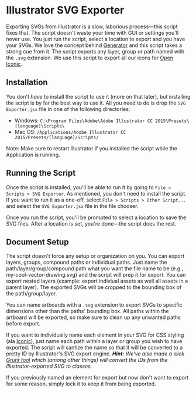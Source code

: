 # Illustrator SVG Exporter

Exporting SVGs from Illustrator is a slow, laborious process&mdash;this script fixes that. The script doesn't waste your time with GUI or settings you'll never use. You just run the script, select a location to export and you have your SVGs. We love the concept behind [Generator](http://blogs.adobe.com/photoshopdotcom/2013/09/introducing-adobe-generator-for-photoshop-cc.html) and this script takes a strong cue from it. The script exports any layer, group or path named with the `.svg` extension. We use this script to export all our icons for [Open Iconic](https://github.com/iconic/open-iconic).

## Installation

You don't _have_ to install the script to use it (more on that later), but installing the script is by far the best way to use it. All you need to do is drop the `SVG Exporter.jsx` file in one of the following directories:

* Windows: `C:\Program Files\Adobe\Adobe Illustrator CC 2015\Presets\[language]\Scripts\`
* Mac OS: `/Applications/Adobe Illustrator CC 2015/Presets/[language]/Scripts/`

Note: Make sure to restart Illustrator if you installed the script while the Application is running.

## Running the Script

Once the script is installed, you'll be able to run it by going to `File > Scripts > SVG Exporter`. As mentioned, you don't need to install the script. If you want to run it as a one-off, select `File > Scripts > Other Script...` and select the `SVG Exporter.jsx` file in the file chooser.

Once you run the script, you'll be prompted to select a location to save the SVG files. After a location is set, you're done&mdash;the script does the rest.

## Document Setup

The script doesn't force any setup or organization on you. You can export layers, groups, compound paths or individual paths. Just name the path/layer/group/compound path what you want the file name to be (e.g., my-cool-vector-drawing.svg) and the script will prep it for export. You can export nested layers (example: export indiviual assets as well all assets in a parent layer). The exported SVGs will be cropped to the bounding box of the path/group/layer.

You can name artboards with a `.svg` extension to export SVGs to specific dimensions other than the paths' bounding box. All paths within the artboard will be exported, so make sure to clean up any unwanted paths before export.

If you want to individually name each element in your SVG for CSS styling (ala [Iconic](http://useiconic.com)), just name each path within a layer or group you wish to have exported. The script will santize the name so that it will be converted to a pretty ID by Illustrator's SVG export engine. _**Hint:** We've also made a slick [Grunt tool](https://github.com/iconic/grunt-svg-toolkit) which (among other things) will convert the IDs from the Illustrator-exported SVG to classes._

If you previously named an element for export but now don't want to export for some reason, simply lock it to keep it from being exported.
